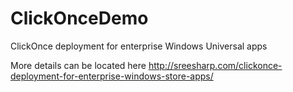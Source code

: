 # ClickOnceDemo
ClickOnce deployment for enterprise Windows Universal apps

More details can be located here http://sreesharp.com/clickonce-deployment-for-enterprise-windows-store-apps/
